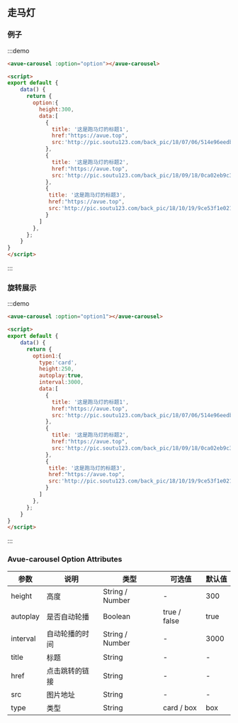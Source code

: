 <script>
export default {
    data() {
      return {
        option:{
          height:300,
          data:[
            {
              title: '这是跑马灯的标题1',
              href:"https://avue.top",
              src:'http://pic.soutu123.com/back_pic/18/07/06/514e96eedb99a663e02ab32614713243.jpg!/fw/700/quality/90/unsharp/true/compress/true'
            },
            {
              title: '这是跑马灯的标题2',
              href:"https://avue.top",
              src:'http://pic.soutu123.com/back_pic/18/09/18/0ca02eb9c35f095481196354a1f455c8.jpg!/fw/700/quality/90/unsharp/true/compress/true'
            },
            {
             title: '这是跑马灯的标题3',
             href:"https://avue.top",
             src:'http://pic.soutu123.com/back_pic/18/10/19/9ce53f1e0215b15e996b856e098d4c88.jpg!/fw/700/quality/90/unsharp/true/compress/true'
            }
          ]
        },
        option1:{
          type:'card',
          height:250,
          autoplay:true,
          interval:3000,
          data:[
            {
              title: '这是跑马灯的标题1',
              href:"https://avue.top",
              src:'http://pic.soutu123.com/back_pic/18/07/06/514e96eedb99a663e02ab32614713243.jpg!/fw/700/quality/90/unsharp/true/compress/true'
            },
            {
              title: '这是跑马灯的标题2',
              href:"https://avue.top",
              src:'http://pic.soutu123.com/back_pic/18/09/18/0ca02eb9c35f095481196354a1f455c8.jpg!/fw/700/quality/90/unsharp/true/compress/true'
            },
            {
             title: '这是跑马灯的标题3',
             href:"https://avue.top",
             src:'http://pic.soutu123.com/back_pic/18/10/19/9ce53f1e0215b15e996b856e098d4c88.jpg!/fw/700/quality/90/unsharp/true/compress/true'
            }
          ]
        },
      };
    }
}
</script>
<style>

</style>

## 走马灯



### 例子


:::demo  
```html
<avue-carousel :option="option"></avue-carousel>

<script>
export default {
    data() {
      return {
        option:{
          height:300,
          data:[
            {
              title: '这是跑马灯的标题1',
              href:"https://avue.top",
              src:'http://pic.soutu123.com/back_pic/18/07/06/514e96eedb99a663e02ab32614713243.jpg!/fw/700/quality/90/unsharp/true/compress/true'
            },
            {
              title: '这是跑马灯的标题2',
              href:"https://avue.top",
              src:'http://pic.soutu123.com/back_pic/18/09/18/0ca02eb9c35f095481196354a1f455c8.jpg!/fw/700/quality/90/unsharp/true/compress/true'
            },
            {
             title: '这是跑马灯的标题3',
             href:"https://avue.top",
             src:'http://pic.soutu123.com/back_pic/18/10/19/9ce53f1e0215b15e996b856e098d4c88.jpg!/fw/700/quality/90/unsharp/true/compress/true'
            }
          ]
        },
      };
    }
}
</script>
```
:::


### 旋转展示


:::demo  
```html
<avue-carousel :option="option1"></avue-carousel>

<script>
export default {
    data() {
      return {
        option1:{
          type:'card',
          height:250,
          autoplay:true,
          interval:3000,
          data:[
            {
              title: '这是跑马灯的标题1',
              href:"https://avue.top",
              src:'http://pic.soutu123.com/back_pic/18/07/06/514e96eedb99a663e02ab32614713243.jpg!/fw/700/quality/90/unsharp/true/compress/true'
            },
            {
              title: '这是跑马灯的标题2',
              href:"https://avue.top",
              src:'http://pic.soutu123.com/back_pic/18/09/18/0ca02eb9c35f095481196354a1f455c8.jpg!/fw/700/quality/90/unsharp/true/compress/true'
            },
            {
             title: '这是跑马灯的标题3',
             href:"https://avue.top",
             src:'http://pic.soutu123.com/back_pic/18/10/19/9ce53f1e0215b15e996b856e098d4c88.jpg!/fw/700/quality/90/unsharp/true/compress/true'
            }
          ]
        },
      };
    }
}
</script>
```
:::

### Avue-carousel Option Attributes

| 参数      | 说明          | 类型      | 可选值                           | 默认值  |
|---------- |-------------- |---------- |--------------------------------  |-------- |
| height | 高度 | String / Number | -  | 300 |
| autoplay | 是否自动轮播 | Boolean | true / false  | true |
| interval | 自动轮播的时间 | String / Number | -  | 3000|
| title | 标题 | String | -  | - |
| href | 点击跳转的链接 | String | -  | - |
| src | 图片地址 | String | -  | - |
| type | 类型 | String | card / box | box |


